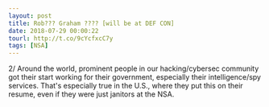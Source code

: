 ```yaml
---
layout: post
title: Rob??? Graham ???? [will be at DEF CON]
date: 2018-07-29 00:00:22
tourl: http://t.co/9cYcfxcC7y
tags: [NSA]
---
```

2/ Around the world, prominent people in our hacking/cybersec community got their start working for their government, especially their intelligence/spy services. That's especially true in the U.S., where they put this on their resume, even if they were just janitors at the NSA.